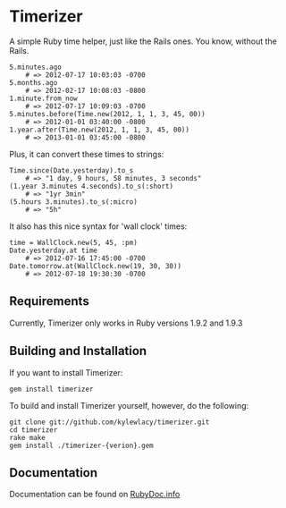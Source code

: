 Timerizer
=========
A simple Ruby time helper, just like the Rails ones. You know, without the Rails.

    5.minutes.ago
        # => 2012-07-17 10:03:03 -0700
    5.months.ago
        # => 2012-02-17 10:08:03 -0800
    1.minute.from_now
        # => 2012-07-17 10:09:03 -0700
    5.minutes.before(Time.new(2012, 1, 1, 3, 45, 00))
        # => 2012-01-01 03:40:00 -0800
    1.year.after(Time.new(2012, 1, 1, 3, 45, 00))
        # => 2013-01-01 03:45:00 -0800

Plus, it can convert these times to strings:

    Time.since(Date.yesterday).to_s
        # => "1 day, 9 hours, 58 minutes, 3 seconds"
    (1.year 3.minutes 4.seconds).to_s(:short)
        # => "1yr 3min"
    (5.hours 3.minutes).to_s(:micro)
        # => "5h"

It also has this nice syntax for 'wall clock' times:

    time = WallClock.new(5, 45, :pm)
    Date.yesterday.at time
        # => 2012-07-16 17:45:00 -0700
    Date.tomorrow.at(WallClock.new(19, 30, 30))
        # => 2012-07-18 19:30:30 -0700

Requirements
------------
Currently, Timerizer only works in Ruby versions 1.9.2 and 1.9.3

Building and Installation
-------------------------
If you want to install Timerizer:

    gem install timerizer

To build and install Timerizer yourself, however, do the following:

    git clone git://github.com/kylewlacy/timerizer.git
    cd timerizer
    rake make
    gem install ./timerizer-{verion}.gem

Documentation
-------------
Documentation can be found on [RubyDoc.info](http://rdoc.info/github/kylewlacy/timerizer/master/frames)
